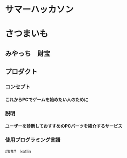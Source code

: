 # サマーハッカソン
# さつまいも
## みやっち　財宝
## プロダクト
### コンセプト
#### これからPCでゲームを始めたい人のために
### 説明
#### ユーザーを診断しておすすめのPCパーツを紹介するサービス


### 使用プログラミング言語
####　kotlin
